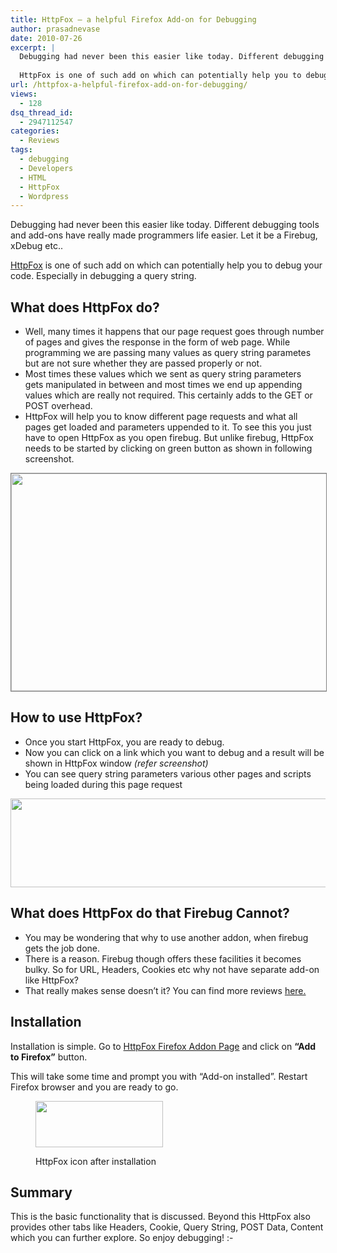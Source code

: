 ```yaml
---
title: HttpFox – a helpful Firefox Add-on for Debugging
author: prasadnevase
date: 2010-07-26
excerpt: |
  Debugging had never been this easier like today. Different debugging tools and add-ons have really made programmers life easier. Let it be a Firebug, xDebug etc..
  
  HttpFox is one of such add on which can potentially help you to debug your code. Especially in debugging a query string.
url: /httpfox-a-helpful-firefox-add-on-for-debugging/
views:
  - 128
dsq_thread_id:
  - 2947112547
categories:
  - Reviews
tags:
  - debugging
  - Developers
  - HTML
  - HttpFox
  - Wordpress
---
```

Debugging had never been this easier like today. Different debugging tools and add-ons have really made programmers life easier. Let it be a Firebug, xDebug etc..

<a href="https://addons.mozilla.org/en-US/firefox/addon/6647/" onclick="_gaq.push(['_trackEvent', 'outbound-article', 'https://addons.mozilla.org/en-US/firefox/addon/6647/', 'HttpFox']);" >HttpFox</a> is one of such add on which can potentially help you to debug your code. Especially in debugging a query string.

## What does HttpFox do?

  * Well, many times it happens that our page request goes through number of pages and gives the response in the form of web page. While programming we are passing many values as query string parametes but are not sure whether they are passed properly or not.
  * Most times these values which we sent as query string parameters gets manipulated in between and most times we end up appending values which are really not required. This certainly adds to the GET or POST overhead.
  * HttpFox will help you to know different page requests and what all pages get loaded and parameters uppended to it. To see this you just have to open HttpFox as you open firebug. But unlike firebug, HttpFox needs to be started by clicking on green button as shown in following screenshot.

[<img class="alignnone size-large  wp-image-52241" style="border: 1px solid grey" src="http://cdn.devilsworkshop.org/files/2010/07/HttpFoxStart-520x348.png" alt="" width="520" height="348" />][1]

## How to use HttpFox?

  * Once you start HttpFox, you are ready to debug.
  * Now you can click on a link which you want to debug and a result will be shown in HttpFox window *(refer screenshot)*
  * You can see query string parameters various other pages and scripts being loaded during this page request

[<img class="alignnone size-large wp-image-598" src="http://cdn.devilsworkshop.org/files/2010/07/HttpFox_running-520x142.png" alt="" width="520" height="142" />][2]

## What does HttpFox do that Firebug Cannot?

  * You may be wondering that why to use another addon, when firebug gets the job done.
  * There is a reason. Firebug though offers these facilities it becomes bulky. So for URL, Headers, Cookies etc why not have separate add-on like HttpFox?
  * That really makes sense doesn&#8217;t it? You can find more reviews <a href="https://addons.mozilla.org/en-US/firefox/reviews/display/6647?show=20&page=2" onclick="_gaq.push(['_trackEvent', 'outbound-article', 'https://addons.mozilla.org/en-US/firefox/reviews/display/6647?show=20&page=2', 'here.']);" title="HttpFox Reviews"  target="_blank">here.</a>

## Installation

Installation is simple. Go to <a href="https://addons.mozilla.org/en-US/firefox/addon/6647/" onclick="_gaq.push(['_trackEvent', 'outbound-article', 'https://addons.mozilla.org/en-US/firefox/addon/6647/', 'HttpFox Firefox Addon Page']);" >HttpFox Firefox Addon Page</a> and click on **&#8220;Add to Firefox&#8221;** button.

This will take some time and prompt you with &#8220;Add-on installed&#8221;. Restart Firefox browser and you are ready to go.<figure id="attachment_596" style="width: 204px;" class="wp-caption aligncenter">

<img class="size-full wp-image-596  " src="http://cdn.devilsworkshop.org/files/2010/07/HttpFox_icon.png" alt="" width="204" height="74" /><figcaption class="wp-caption-text">HttpFox icon after installation</figcaption></figure> 

## Summary

This is the basic functionality that is discussed. Beyond this HttpFox also provides other tabs like Headers, Cookie, Query String, POST Data, Content which you can further explore. So enjoy debugging! <img src="http://devilsworkshop.org/wp-includes/images/smilies/simple-smile.png" alt=":-)" class="wp-smiley" style="height: 1em; max-height: 1em;" />

 [1]: http://cdn.devilsworkshop.org/files/2010/07/HttpFoxStart.png
 [2]: http://cdn.devilsworkshop.org/files/2010/07/HttpFox_running.png
